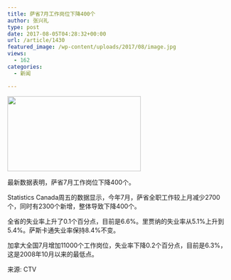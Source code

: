 ```yaml
---
title: 萨省7月工作岗位下降400个
author: 张兴礼
type: post
date: 2017-08-05T04:28:32+00:00
url: /article/1430
featured_image: /wp-content/uploads/2017/08/image.jpg
views:
  - 162
categories:
  - 新闻

---
```

<img decoding="async" loading="lazy" class="alignnone size-medium wp-image-1431" src="http://52sask.com/wp-content/uploads/2017/08/image-300x169.jpg" alt="" width="300" height="169" srcset="http://192.168.2.100:800/wp-content/uploads/2017/08/image-300x169.jpg 300w, http://192.168.2.100:800/wp-content/uploads/2017/08/image-280x158.jpg 280w, http://192.168.2.100:800/wp-content/uploads/2017/08/image.jpg 620w" sizes="(max-width: 300px) 100vw, 300px" />

最新数据表明，萨省7月工作岗位下降400个。

Statistics Canada周五的数据显示，今年7月，萨省全职工作较上月减少2700个，同时有2300个新增，整体导致下降400个。

全省的失业率上升了0.1个百分点，目前是6.6%。里贾纳的失业率从5.1%上升到5.4%。萨斯卡通失业率保持8.4%不变。

加拿大全国7月增加11000个工作岗位，失业率下降0.2个百分点，目前是6.3%，这是2008年10月以来的最低点。

来源: CTV